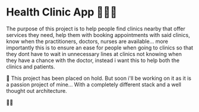 # Health Clinic App 👩🏽‍⚕️

The purpose of this project is to help people find clinics nearby that offer services they need, help them with booking appointments with said clinics, know when the practitioners, doctors, nurses are available... more importantly this is to ensure an ease for people when going to clinics so that they dont have to wait in unnecessary lines at clinics not knowing when they have a chance with the doctor, instead i want this to help both the clinics and patients.

🔔 This project has been placed on hold. But soon i'll be working on it as it is a passion project of mine... With a completely different stack and a well thought out architecture.

✌🏽